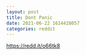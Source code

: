 ```yaml
--- 
layout: post 
title: Dont Panic 
date: 2021-06-22 1624428057 
categories: reddit 
--- 
```

https://redd.it/o66tk8